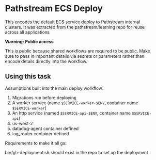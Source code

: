 # Pathstream ECS Deploy

This encodes the default ECS service deploy to Pathstream internal clusters. It
was extracted from the pathstream/learning repo for reuse across all
applications

**Warning: Public access**

This is public because shared workflows are required to be public. Make sure to
pass in important details via secrets or parameters rather than encode details
directly into the workflow.



## Using this task

Assumptions built into the main deploy workflow:

1. Migrations run before deploying
2. A worker service (name `$SERVICE-worker-$ENV`, container name `$SERVICE-worker`)
3. An http service (named `$SERVICE-api-$ENV`, container name `$SERVICE-api`)
4. us-west-2
5. datadog-agent container defined
6. log_router container defined

Requirements to make it all go:

bin/gh-deployment.sh should exist in the repo to set up the deployment




